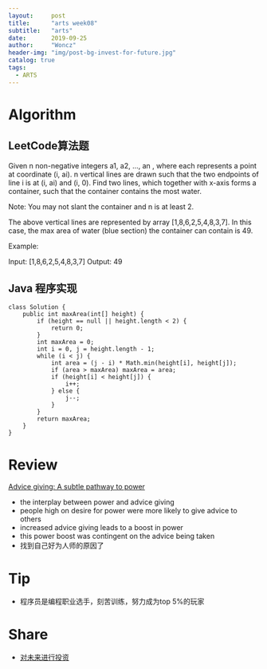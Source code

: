```yaml
---
layout:     post
title:      "arts week08"
subtitle:   "arts"
date:       2019-09-25
author:     "Woncz"
header-img: "img/post-bg-invest-for-future.jpg"
catalog: true
tags:
  - ARTS
---
```


# Algorithm

## LeetCode算法题
Given n non-negative integers a1, a2, ..., an , where each represents a point at coordinate (i, ai). n vertical lines are drawn such that the two endpoints of line i is at (i, ai) and (i, 0). Find two lines, which together with x-axis forms a container, such that the container contains the most water.

Note: You may not slant the container and n is at least 2.

The above vertical lines are represented by array [1,8,6,2,5,4,8,3,7]. In this case, the max area of water (blue section) the container can contain is 49.

Example:

Input: [1,8,6,2,5,4,8,3,7]
Output: 49


## Java 程序实现
```
class Solution {
    public int maxArea(int[] height) {
        if (height == null || height.length < 2) {
            return 0;
        }
        int maxArea = 0;
        int i = 0, j = height.length - 1;
        while (i < j) {
            int area = (j - i) * Math.min(height[i], height[j]);
            if (area > maxArea) maxArea = area;
            if (height[i] < height[j]) {
                i++;
            } else {
                j--;
            }
        }
        return maxArea;
    }
}
```

# Review
[Advice giving: A subtle pathway to power](http://images.transcontinentalmedia.com/LAF/lacom/Advice%20giving_%20A%20subtle%20pathway%20to%20power.pdf)
- the interplay between power and advice giving
- people high on desire for power were more likely to give advice to others
- increased advice giving leads to a boost in power
- this power boost was contingent on the advice being taken
- 找到自己好为人师的原因了

# Tip
- 程序员是编程职业选手，刻苦训练，努力成为top 5%的玩家

# Share
- [对未来进行投资](https://www.jianshu.com/p/0e54ef243e2c)

